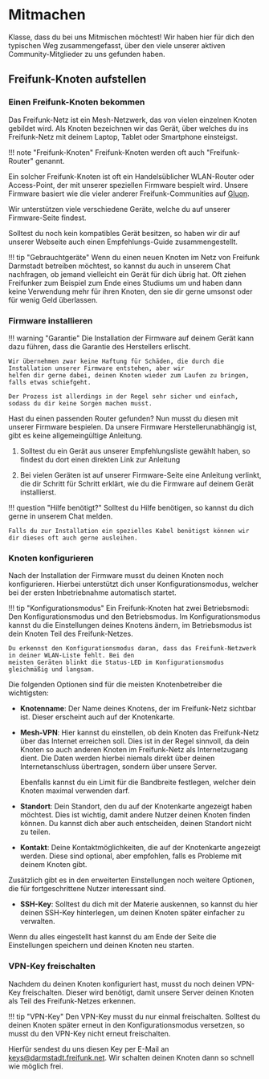 # Mitmachen

Klasse, dass du bei uns Mitmischen möchtest! Wir haben hier für dich den typischen Weg zusammengefasst, über den
viele unserer aktiven Community-Mitglieder zu uns gefunden haben.

## Freifunk-Knoten aufstellen
### Einen Freifunk-Knoten bekommen

Das Freifunk-Netz ist ein Mesh-Netzwerk, das von vielen einzelnen Knoten gebildet wird. Als Knoten bezeichnen wir das
Gerät, über welches du ins Freifunk-Netz mit deinem Laptop, Tablet oder Smartphone einsteigst.

!!! note "Freifunk-Knoten"
    Freifunk-Knoten werden oft auch "Freifunk-Router" genannt.

Ein solcher Freifunk-Knoten ist oft ein Handelsüblicher WLAN-Router oder Access-Point, der mit unserer speziellen
Firmware bespielt wird. Unsere Firmware basiert wie die vieler anderer Freifunk-Communities auf
[Gluon](https://www.github.com/freifunk-gluon/gluon).

Wir unterstützen viele verschiedene Geräte, welche du auf unserer Firmware-Seite findest.

Solltest du noch kein kompatibles Gerät besitzen, so haben wir dir auf unserer Webseite auch einen Empfehlungs-Guide
zusammengestellt.

!!! tip "Gebrauchtgeräte"
    Wenn du einen neuen Knoten im Netz von Freifunk Darmstadt betreiben möchtest, so kannst du auch in unserem
    Chat nachfragen, ob jemand vielleicht ein Gerät für dich übrig hat. Oft ziehen Freifunker zum Beispiel zum Ende
    eines Studiums um und haben dann keine Verwendung mehr für ihren Knoten, den sie dir gerne umsonst oder für wenig
    Geld überlassen.

### Firmware installieren

!!! warning "Garantie"
    Die Installation der Firmware auf deinem Gerät kann dazu führen, dass die Garantie des Herstellers erlischt.
    
    Wir übernehmen zwar keine Haftung für Schäden, die durch die Installation unserer Firmware entstehen, aber wir
    helfen dir gerne dabei, deinen Knoten wieder zum Laufen zu bringen, falls etwas schiefgeht.

    Der Prozess ist allerdings in der Regel sehr sicher und einfach, sodass du dir keine Sorgen machen musst.

Hast du einen passenden Router gefunden? Nun musst du diesen mit unserer Firmware bespielen. Da unsere Firmware
Herstellerunabhängig ist, gibt es keine allgemeingültige Anleitung.

1. Solltest du ein Gerät aus unserer Empfehlungsliste gewählt haben, so findest du dort einen direkten Link zur
Anleitung

2. Bei vielen Geräten ist auf unserer Firmware-Seite eine Anleitung verlinkt, die dir Schritt
für Schritt erklärt, wie du die Firmware auf deinem Gerät installierst.

<Bild>



!!! question "Hilfe benötigt?"
    Solltest du Hilfe benötigen, so kannst du dich gerne in unserem Chat melden.

    Falls du zur Installation ein spezielles Kabel benötigst können wir dir dieses oft auch gerne ausleihen.


### Knoten konfigurieren

Nach der Installation der Firmware musst du deinen Knoten noch konfigurieren. Hierbei unterstützt dich unser
Konfigurationsmodus, welcher bei der ersten Inbetriebnahme automatisch startet.

!!! tip "Konfigurationsmodus"
    Ein Freifunk-Knoten hat zwei Betriebsmodi: Den Konfigurationsmodus und den Betriebsmodus. Im Konfigurationsmodus
    kannst du die Einstellungen deines Knotens ändern, im Betriebsmodus ist dein Knoten Teil des Freifunk-Netzes.

    Du erkennst den Konfigurationsmodus daran, dass das Freifunk-Netzwerk in deiner WLAN-Liste fehlt. Bei den
    meisten Geräten blinkt die Status-LED im Konfigurationsmodus gleichmäßig und langsam.

Die folgenden Optionen sind für die meisten Knotenbetreiber die wichtigsten:

- **Knotenname**: Der Name deines Knotens, der im Freifunk-Netz sichtbar ist. Dieser erscheint auch auf der
    Knotenkarte.

- **Mesh-VPN**: Hier kannst du einstellen, ob dein Knoten das Freifunk-Netz über das Internet erreichen soll. Dies ist
    in der Regel sinnvoll, da dein Knoten so auch anderen Knoten im Freifunk-Netz als Internetzugang dient. Die Daten
    werden hierbei niemals direkt über deinen Internetanschluss übertragen, sondern über unsere Server.

    Ebenfalls kannst du ein Limit für die Bandbreite festlegen, welcher dein Knoten maximal verwenden darf.

- **Standort**: Dein Standort, den du auf der Knotenkarte angezeigt haben möchtest. Dies ist wichtig, damit andere
    Nutzer deinen Knoten finden können. Du kannst dich aber auch entscheiden, deinen Standort nicht zu teilen.

- **Kontakt**: Deine Kontaktmöglichkeiten, die auf der Knotenkarte angezeigt werden. Diese sind optional, aber
    empfohlen, falls es Probleme mit deinem Knoten gibt.

Zusätzlich gibt es in den erweiterten Einstellungen noch weitere Optionen, die für fortgeschrittene Nutzer interessant
sind.

- **SSH-Key**: Solltest du dich mit der Materie auskennen, so kannst du hier deinen SSH-Key hinterlegen, um deinen
    Knoten später einfacher zu verwalten.

Wenn du alles eingestellt hast kannst du am Ende der Seite die Einstellungen speichern und deinen Knoten neu starten.

### VPN-Key freischalten

Nachdem du deinen Knoten konfiguriert hast, musst du noch deinen VPN-Key freischalten. Dieser wird benötigt, damit
unsere Server deinen Knoten als Teil des Freifunk-Netzes erkennen.

!!! tip "VPN-Key"
    Den VPN-Key musst du nur einmal freischalten. Solltest du deinen Knoten später erneut in den Konfigurationsmodus
    versetzen, so musst du den VPN-Key nicht erneut freischalten.

Hierfür sendest du uns diesen Key per E-Mail an keys@darmstadt.freifunk.net. Wir schalten deinen Knoten dann so schnell
wie möglich frei.
